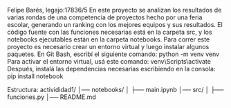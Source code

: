 Felipe Barés, legajo:17836/5
En este proyecto se analizan los resultados de varias rondas de una competencia de proyectos hecho por una feria escolar, generando un ranking con los mejores equipos y sus resultados. 
El código fuente con las funciones necesarias está en la carpeta src, y los notebooks ejecutables están en la carpeta notebooks.
Para correr este proyecto es necesario crear un entorno virtual y luego instalar algunos paquetes. En Git Bash, escribí el siguiente comando:
python -m venv venv
Para activar el entorno virtual, usá este comando:
venv\Scripts\activate
Después, instalá las dependencias necesarias escribiendo en la consola:
pip install notebook

Estructura:
activididad1/
│── notebooks/
│   ├── main.ipynb
│── src/
│   ├── funciones.py
│── README.md

